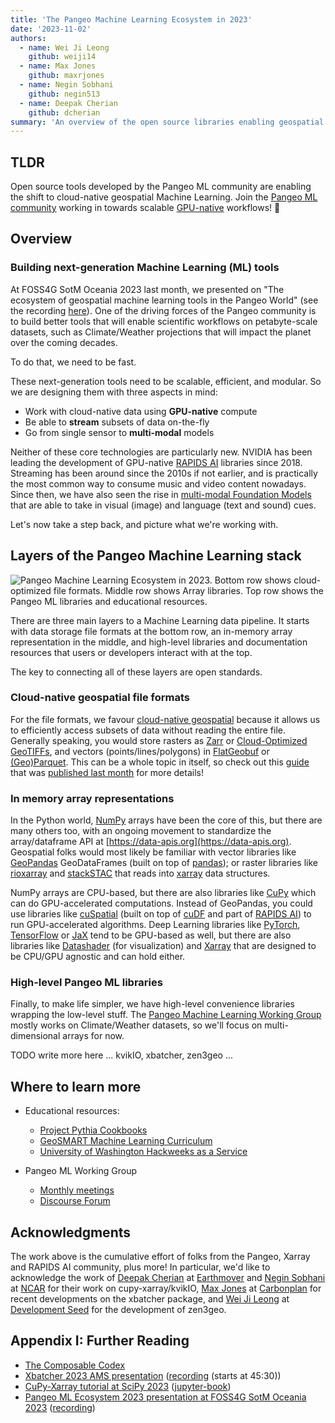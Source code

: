 ```yaml
---
title: 'The Pangeo Machine Learning Ecosystem in 2023'
date: '2023-11-02'
authors:
  - name: Wei Ji Leong
    github: weiji14
  - name: Max Jones
    github: maxrjones
  - name: Negin Sobhani
    github: negin513
  - name: Deepak Cherian
    github: dcherian  
summary: 'An overview of the open source libraries enabling geospatial machine learning in the Pangeo community.'
---
```


## TLDR

Open source tools developed by the Pangeo ML community are enabling the shift to cloud-native geospatial Machine Learning.
Join the [Pangeo ML community](https://pangeo.io/meeting-notes.html#working-group-meetings) working in towards scalable [GPU-native](./xarray-kvikio) workflows! 🚀

## Overview

### Building next-generation Machine Learning (ML) tools

At FOSS4G SotM Oceania 2023 last month, we presented on "The ecosystem of geospatial machine learning tools in the Pangeo World" (see the recording [here](https://www.youtube.com/watch?v=X2LBuUfSo5Q)).
One of the driving forces of the Pangeo community is to build better tools that will enable scientific workflows on petabyte-scale datasets, such as Climate/Weather projections that will impact the planet over the coming decades.

To do that, we need to be fast.

These next-generation tools need to be scalable, efficient, and modular.
So we are designing them with three aspects in mind:

- Work with cloud-native data using **GPU-native** compute
- Be able to **stream** subsets of data on-the-fly
- Go from single sensor to **multi-modal** models

Neither of these core technologies are particularly new.
NVIDIA has been leading the development of GPU-native [RAPIDS AI](https://rapids.ai) libraries since 2018.
Streaming has been around since the 2010s if not earlier, and is practically the most common way to consume music and video content nowadays.
Since then, we have also seen the rise in [multi-modal Foundation Models](https://doi.org/10.48550/arXiv.2309.10020) that are able to take in visual (image) and language (text and sound) cues.

Let's now take a step back, and picture what we're working with.

## Layers of the Pangeo Machine Learning stack

![Pangeo Machine Learning Ecosystem in 2023. Bottom row shows cloud-optimized file formats. Middle row shows Array libraries. Top row shows the Pangeo ML libraries and educational resources.](https://github.com/weiji14/foss4g2023oceania/releases/download/v0.9.0/pangeo_ml_ecosystem.png)

There are three main layers to a Machine Learning data pipeline.
It starts with data storage file formats at the bottom row, an in-memory array representation in the middle, and high-level libraries and documentation resources that users or developers interact with at the top.

The key to connecting all of these layers are open standards.

### Cloud-native geospatial file formats

For the file formats, we favour [cloud-native geospatial](https://www.ogc.org/ogc-topics/cloud-native-geospatial) because it allows us to efficiently access subsets of data without reading the entire file.
Generally speaking, you would store rasters as [Zarr](https://zarr.dev) or [Cloud-Optimized GeoTIFFs](https://www.cogeo.org), and vectors (points/lines/polygons) in [FlatGeobuf](https://flatgeobuf.org) or [(Geo)Parquet](https://geoparquet.org).
This can be a whole topic in itself, so check out this [guide](https://guide.cloudnativegeo.org) that was [published last month](https://cloudnativegeo.org/blog/2023/10/introducing-the-cloud-optimized-geospatial-formats-guide) for more details!

### In memory array representations

In the Python world, [NumPy](https://numpy.org) arrays have been the core of this, but there are many others too, with an ongoing movement to standardize the array/dataframe API at [https://data-apis.org](https://data-apis.org).
Geospatial folks would most likely be familiar with vector libraries like [GeoPandas](https://geopandas.org) GeoDataFrames (built on top of [pandas](https://pandas.pydata.org)); or raster libraries like [rioxarray](https://corteva.github.io/rioxarray) and [stackSTAC](https://stackstac.readthedocs.io) that reads into [xarray](https://xarray.dev) data structures.

NumPy arrays are CPU-based, but there are also libraries like [CuPy](https://cupy.dev) which can do GPU-accelerated computations.
Instead of GeoPandas, you could use libraries like [cuSpatial](https://docs.rapids.ai/api/cuspatial) (built on top of [cuDF](https://docs.rapids.ai/api/cudf) and part of [RAPIDS AI](https://rapids.ai)) to run GPU-accelerated algorithms.
Deep Learning libraries like [PyTorch](https://pytorch.org/docs), [TensorFlow](https://www.tensorflow.org) or [JaX](https://jax.readthedocs.io) tend to be GPU-based as well, but there are also libraries like [Datashader](https://datashader.org) (for visualization) and [Xarray](https://xarray.dev) that are designed to be CPU/GPU agnostic and can hold either.

### High-level Pangeo ML libraries

Finally, to make life simpler, we have high-level convenience libraries wrapping the low-level stuff.
The [Pangeo Machine Learning Working Group](https://pangeo.io/meeting-notes.html#working-group-meetings) mostly works on Climate/Weather datasets, so we'll focus on multi-dimensional arrays for now.

TODO write more here ... kvikIO, xbatcher, zen3geo ...

## Where to learn more

- Educational resources:
  - [Project Pythia Cookbooks](https://cookbooks.projectpythia.org)
  - [GeoSMART Machine Learning Curriculum](https://geo-smart.github.io/mlgeo-book)
  - [University of Washington Hackweeks as a Service](https://guidebook.hackweek.io)

- Pangeo ML Working Group
  - [Monthly meetings](https://pangeo.io/meeting-notes.html#working-group-meetings)
  - [Discourse Forum](https://discourse.pangeo.io/tag/machine-learning)

## Acknowledgments

The work above is the cumulative effort of folks from the Pangeo, Xarray and RAPIDS AI community, plus more!
In particular, we'd like to acknowledge the work of [Deepak Cherian](https://github.com/dcherian) at [Earthmover](https://earthmover.io) and [Negin Sobhani](https://github.com/negin513) at [NCAR](https://ncar.ucar.edu) for their work on cupy-xarray/kvikIO,
[Max Jones](https://github.com/maxrjones) at [Carbonplan](https://carbonplan.org) for recent developments on the xbatcher package,
and [Wei Ji Leong](https://github.com/weiji14) at [Development Seed](https://developmentseed.org) for the development of zen3geo.

## Appendix I: Further Reading

- [The Composable Codex](https://voltrondata.com/codex)
- [Xbatcher 2023 AMS presentation](https://doi.org/10.6084/m9.figshare.22264072.v1) ([recording](https://ams.confex.com/recording/ams/103ANNUAL/mp4/CGNTFL54WCL/67cfb841cba94216ff99f1eb15286ba2/session63444_5.mp4) (starts at 45:30))
- [CuPy-Xarray tutorial at SciPy 2023](https://doi.org/10.5281/zenodo.8247471) ([jupyter-book](https://negin513.github.io/cupy-xarray-tutorials/README.html))
- [Pangeo ML Ecosystem 2023 presentation at FOSS4G SotM Oceania 2023](https://github.com/weiji14/foss4g2023oceania) ([recording](https://www.youtube.com/watch?v=X2LBuUfSo5Q))
